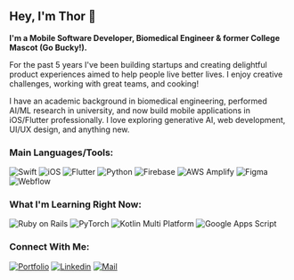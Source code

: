 ## Hey, I'm Thor 👋



**I'm a Mobile Software Developer, Biomedical Engineer & former College Mascot (Go Bucky!).**

For the past 5 years I've been building startups and creating delightful product experiences aimed to help people live better lives. I enjoy creative challenges, working with great teams, and cooking!

I have an academic background in biomedical engineering, performed AI/ML research in university, and now build mobile applications in iOS/Flutter professionally. I love exploring generative AI, web development, UI/UX design, and anything new.

### Main Languages/Tools:

![Swift](https://img.shields.io/badge/Swift-F05138?style=flastic&logo=Swift&logoColor=white)
![iOS](https://img.shields.io/badge/iOS-000000?style=flastic&logo=Apple&logoColor=white)
![Flutter](https://img.shields.io/badge/Flutter-02569B?style=flastic&logo=Flutter&logoColor=white)
![Python](https://img.shields.io/badge/Python-3776AB?style=flastic&logo=Python&logoColor=white)
![Firebase](https://img.shields.io/badge/Firebase-DD2C00?style=flastic&logo=Firebase&logoColor=white)
![AWS Amplify](https://img.shields.io/badge/AWS%20Amplify-FF9900?style=flastic&logo=AWS%20Amplify&logoColor=white)
![Figma](https://img.shields.io/badge/Figma-F24E1E?style=flastic&logo=Figma&logoColor=white)
![Webflow](https://img.shields.io/badge/Webflow-146EF5?style=flastic&logo=Webflow&logoColor=white)


### What I'm Learning Right Now:
![Ruby on Rails](https://img.shields.io/badge/Ruby%20on%20Rails-D30001?style=flastic&logo=Ruby%20on%20Rails&logoColor=white)
![PyTorch](https://img.shields.io/badge/PyTorch-EE4C2C?style=flastic&logo=PyTorch&logoColor=white)
![Kotlin Multi Platform](https://img.shields.io/badge/Kotlin%20Multiplatform-7F52FF?style=flastic&logo=Kotlin&logoColor=white)
![Google Apps Script](https://img.shields.io/badge/Google%20Apps%20Scripts-4285F4?style=flastic&logo=Google%20Apps%20Script&logoColor=white)

### Connect With Me:

[![Portfolio](https://img.shields.io/badge/Portfolio-333333?style=for-the-badge&logo=About.me&logoColor=white)](https://www.thorlarson.me)
[![Linkedin](https://img.shields.io/badge/LinkedIn-0077B5?style=for-the-badge&logo=linkedin&logoColor=white)](https://www.linkedin.com/in/thor-jlarson/)
[![Mail](https://img.shields.io/badge/Gmail-D14836?style=for-the-badge&logo=gmail&logoColor=white)](mailto:thor.jlarson@gmail.com)
